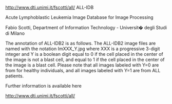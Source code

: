 http://www.dti.unimi.it/fscotti/all/
ALL-IDB

Acute Lymphoblastic Leukemia Image Database for Image Processing

Fabio Scotti, Department of Information Technology - Universit� degli Studi di Milano



The annotation of ALL-IDB2 is as follows. The ALL-IDB2 image files are named with the notation ImXXX_Y.jpg where XXX is a progressive 3-digit integer and Y is a boolean digit equal to 0 if the cell placed in the center of the image is not a blast cell, and equal to 1 if the cell placed in the center of the image is a blast cell. Please note that all images labeled with Y=0 are from for healthy individuals, and all images labeled with Y=1 are from ALL patients. 



Further information is available here

http://www.dti.unimi.it/fscotti/all/
